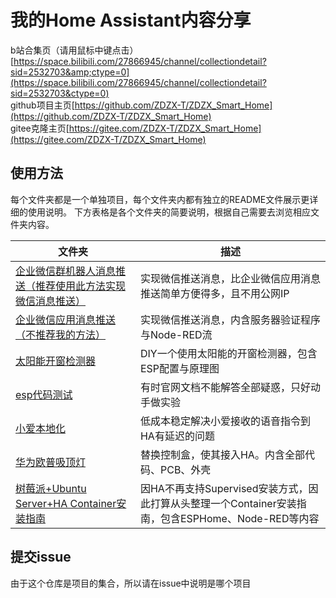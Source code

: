 # 我的Home Assistant内容分享

b站合集页（请用鼠标中键点击）[https://space.bilibili.com/27866945/channel/collectiondetail?sid=2532703&amp;ctype=0](https://space.bilibili.com/27866945/channel/collectiondetail?sid=2532703&ctype=0)  
github项目主页[https://github.com/ZDZX-T/ZDZX_Smart_Home](https://github.com/ZDZX-T/ZDZX_Smart_Home)  
gitee克隆主页[https://gitee.com/ZDZX-T/ZDZX_Smart_Home](https://gitee.com/ZDZX-T/ZDZX_Smart_Home)

## 使用方法

每个文件夹都是一个单独项目，每个文件夹内都有独立的README文件展示更详细的使用说明。
下方表格是各个文件夹的简要说明，根据自己需要去浏览相应文件夹内容。

| 文件夹                                                                | 描述                                                                  |
|--------------------------------------------------------------------|---------------------------------------------------------------------|
| [企业微信群机器人消息推送（推荐使用此方法实现微信消息推送）](企业微信群机器人消息推送/README.md)            | 实现微信推送消息，比企业微信应用消息推送简单方便得多，且不用公网IP                                  |
| [企业微信应用消息推送（不推荐我的方法）](企业微信应用消息推送/README.md)                        | 实现微信推送消息，内含服务器验证程序与Node-RED流                                        |
| [太阳能开窗检测器](太阳能开窗检测器/README.md)                                     | DIY一个使用太阳能的开窗检测器，包含ESP配置与原理图                                        |
| [esp代码测试](./esp代码测试/README.md)                                     | 有时官网文档不能解答全部疑惑，只好动手做实验                                              |
| [小爱本地化](./小爱本地化/README.md)                                         | 低成本稳定解决小爱接收的语音指令到HA有延迟的问题                                           |
| [华为欧普吸顶灯](./华为欧普吸顶灯/README.md)                                     | 替换控制盒，使其接入HA。内含全部代码、PCB、外壳                                          |
| [树莓派+Ubuntu Server+HA Container安装指南](./HA_Container方式安装/README.md) | 因HA不再支持Supervised安装方式，因此打算从头整理一个Container安装指南，包含ESPHome、Node-RED等内容 |

## 提交issue

由于这个仓库是项目的集合，所以请在issue中说明是哪个项目

